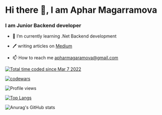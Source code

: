 # Hi there 👋, I am Aphar Magarramova
   ### I am Junior Backend developer

- 🌱 I’m currently learning .Net Backend development
  
- 🖊️ writing articles on <a href="https://medium.com/@aphar">Medium</a>
  
- 📫 How to reach me apharmagaramova@gmail.com

<a href="https://wakatime.com/@10a9ce00-cf75-4dee-be05-e0801470c367"><img src="https://wakatime.com/badge/user/10a9ce00-cf75-4dee-be05-e0801470c367.svg" alt="Total time coded since Mar 7 2022" /></a>

<a href="https://www.codewars.com/users/aphar.magaramova"><img src="https://www.codewars.com/users/aphar.magaramova/badges/small" alt="codewars"></a>

![Profile views](https://komarev.com/ghpvc/?username=aaphar)

[![Top Langs](https://github-readme-stats.vercel.app/api/top-langs/?username=aaphar&layout=compact&theme=algolia)](https://github.com/ApharMagaramova/github-readme-stats)

![Anurag's GitHub stats](https://github-readme-stats.vercel.app/api?username=aaphar&show_icons=true&theme=algolia)



<!--
**aaphar/aaphar** is a ✨ _special_ ✨ repository because its `README.md` (this file) appears on your GitHub profile.

Here are some ideas to get you started:

- 🔭 I’m currently working on ...
- 🌱 I’m currently learning ...
- 👯 I’m looking to collaborate on ...
- 🤔 I’m looking for help with ...
- 💬 Ask me about ...
- 📫 How to reach me: ...
- 😄 Pronouns: ...
- ⚡ Fun fact: ...
-->
